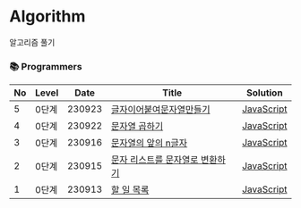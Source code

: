 # Algorithm
알고리즘 풀기

### 📚 Programmers

| No  | Level                  | Date   | Title                                                                                           | Solution                                                                                                                                                                                                                                        |
| --- | ---------------------- | ------ | ----------------------------------------------------------------------------------------------- | ----------------------------------------------------------------------------------------------------------------------------------------------------------------------------------------------------------------------------------------------- |
| 5   | 0단계            | 230923 | [글자이어붙여문자열만들기](https://school.programmers.co.kr/learn/courses/30/lessons/181915) | [JavaScript](https://school.programmers.co.kr/learn/courses/30/lessons/181915) 
| 4   | 0단계            | 230922 | [문자열 곱하기](https://school.programmers.co.kr/learn/courses/30/lessons/181940) | [JavaScript](https://github.com/ssso-pro1/Algorithm/blob/main/programmers/0%EB%8B%A8%EA%B3%84/%EB%AC%B8%EC%9E%90%EC%97%B4%EA%B3%B1%ED%95%98%EA%B8%B0.js) 
| 3   | 0단계            | 230916 | [문자열의 앞의 n글자](https://school.programmers.co.kr/learn/courses/30/lessons/181907) | [JavaScript](https://github.com/ssso-pro1/Algorithm/blob/main/programmers/0%EB%8B%A8%EA%B3%84/%EB%AC%B8%EC%9E%90%EC%97%B4%EC%9D%98%20%EC%95%9E%EC%9D%98%20n%EA%B8%80%EC%9E%90.js) 
| 2   | 0단계            | 230915 | [문자 리스트를 문자열로 변환하기](https://school.programmers.co.kr/learn/courses/30/lessons/181941) | [JavaScript](https://github.com/ssso-pro1/Algorithm/blob/main/programmers/0%EB%8B%A8%EA%B3%84/%EB%AC%B8%EC%9E%90%20%EB%A6%AC%EC%8A%A4%ED%8A%B8%EB%A5%BC%20%EB%AC%B8%EC%9E%90%EC%97%B4%EB%A1%9C%20%EB%B3%80%ED%99%98%ED%95%98%EA%B8%B0.js)       
| 1   | 0단계            | 230913 | [할 일 목록](https://school.programmers.co.kr/learn/courses/30/lessons/181885?language=javascript]) | [JavaScript](https://github.com/ssso-pro1/Algorithm/blob/main/programmers/0%EB%8B%A8%EA%B3%84/%ED%95%A0%EC%9D%BC%EB%AA%A9%EB%A1%9D.js)                                                                                                                                                                                                                                    
